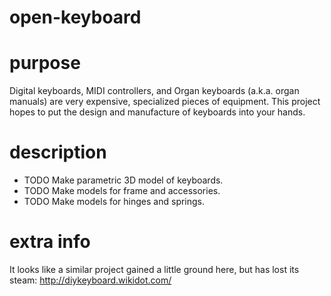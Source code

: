 # open-keyboard

# purpose
Digital keyboards, MIDI controllers, and Organ keyboards (a.k.a. organ manuals) are very expensive, specialized pieces of equipment. This project hopes to put the design and manufacture of keyboards into your hands.

# description
- TODO Make parametric 3D model of keyboards.
- TODO Make models for frame and accessories.
- TODO Make models for hinges and springs. 

# extra info
It looks like a similar project gained a little ground here, but has lost its steam: http://diykeyboard.wikidot.com/
